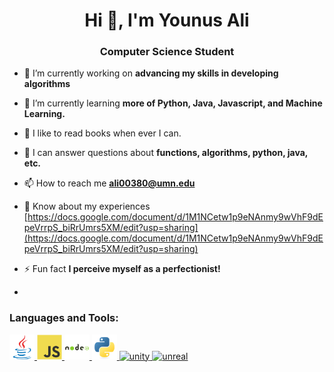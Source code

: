 <h1 align="center">Hi 👋, I'm Younus Ali</h1>
<h3 align="center">Computer Science Student</h3>


- 🔭 I’m currently working on **advancing my skills in developing algorithms**

- 🌱 I’m currently learning **more of Python, Java, Javascript, and Machine Learning.**

- 📝 I like to read books when ever I can.

- 💬 I can answer questions about **functions, algorithms, python, java, etc.**

- 📫 How to reach me **ali00380@umn.edu**

- 📄 Know about my experiences [https://docs.google.com/document/d/1M1NCetw1p9eNAnmy9wVhF9dEpeVrrpS_biRrUmrs5XM/edit?usp=sharing](https://docs.google.com/document/d/1M1NCetw1p9eNAnmy9wVhF9dEpeVrrpS_biRrUmrs5XM/edit?usp=sharing)

- ⚡ Fun fact **I perceive myself as a perfectionist!**
- 
<h3 align="left">Languages and Tools:</h3>
<p align="left"> <a href="https://www.java.com" target="_blank" rel="noreferrer"> <img src="https://raw.githubusercontent.com/devicons/devicon/master/icons/java/java-original.svg" alt="java" width="40" height="40"/> </a> <a href="https://developer.mozilla.org/en-US/docs/Web/JavaScript" target="_blank" rel="noreferrer"> <img src="https://raw.githubusercontent.com/devicons/devicon/master/icons/javascript/javascript-original.svg" alt="javascript" width="40" height="40"/> </a> <a href="https://nodejs.org" target="_blank" rel="noreferrer"> <img src="https://raw.githubusercontent.com/devicons/devicon/master/icons/nodejs/nodejs-original-wordmark.svg" alt="nodejs" width="40" height="40"/> </a> <a href="https://www.python.org" target="_blank" rel="noreferrer"> <img src="https://raw.githubusercontent.com/devicons/devicon/master/icons/python/python-original.svg" alt="python" width="40" height="40"/> </a> <a href="https://unity.com/" target="_blank" rel="noreferrer"> <img src="https://www.vectorlogo.zone/logos/unity3d/unity3d-icon.svg" alt="unity" width="40" height="40"/> </a> <a href="https://unrealengine.com/" target="_blank" rel="noreferrer"> <img src="https://raw.githubusercontent.com/kenangundogan/fontisto/036b7eca71aab1bef8e6a0518f7329f13ed62f6b/icons/svg/brand/unreal-engine.svg" alt="unreal" width="40" height="40"/> </a> </p>


